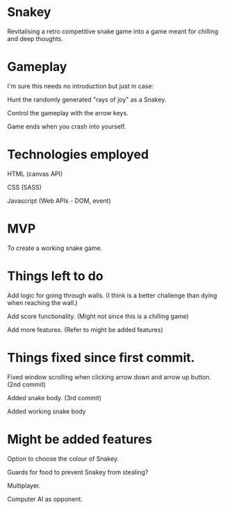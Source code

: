 # Snakey
Revitalising a retro competitive snake game into a game meant for chilling and deep thoughts.


# Gameplay
I'm sure this needs no introduction but just in case:

  Hunt the randomly generated "rays of joy" as a Snakey.

  Control the gameplay with the arrow keys.

  Game ends when you crash into yourself.

# Technologies employed

HTML (canvas API)

CSS (SASS)

Javascript (Web APIs - DOM, event)

# MVP
To create a working snake game.

# Things left to do
Add logic for going through walls. (I think is a better challenge than dying when reaching the wall.)

Add score functionality. (Might not since this is a chilling game)

Add more features. (Refer to might be added features)

# Things fixed since first commit.
Fixed window scrolling when clicking arrow down and arrow up button. (2nd commit)

Added snake body. (3rd commit)

Added working snake body

# Might be added features
Option to choose the colour of Snakey.

Guards for food to prevent Snakey from stealing?

Multiplayer.

Computer AI as opponent.

